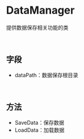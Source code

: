 # DataManager

提供数据保存相关功能的类

<br>

## 字段
- dataPath：数据保存根目录

<br>

## 方法
- SaveData：保存数据
- LoadData：加载数据